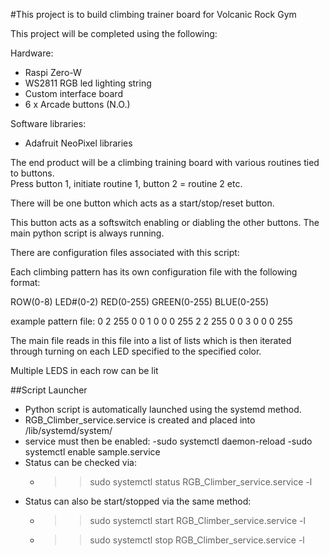 #This project is to build climbing trainer board for Volcanic Rock Gym

This project will be completed using the following:

Hardware: 
- Raspi Zero-W
- WS2811 RGB led lighting string
- Custom interface board
- 6 x Arcade buttons (N.O.)

Software libraries:
- Adafruit NeoPixel libraries

The end product will be a climbing training board with various routines
tied to buttons.  
Press button 1, initiate routine 1, button 2 = routine 2 etc.

There will be one button which acts as a start/stop/reset button.  

This button acts as a softswitch enabling or diabling the other buttons.  The main python script is always running. 

There are configuration files associated with this script:

Each climbing pattern has its own configuration file with the following format:

ROW(0-8) LED#(0-2) RED(0-255) GREEN(0-255) BLUE(0-255)

example pattern file:
0 2 255 0 0
1 0 0 0 255
2 2 255 0 0
3 0 0 0 255

The main file reads in this file into a list of lists 
which is then iterated through turning on each LED specified to the specified color.

Multiple LEDS in each row can be lit

##Script Launcher
- Python script is automatically launched using the systemd method.
- RGB_Climber_service.service is created and placed into /lib/systemd/system/
- service must then be enabled:
  -sudo systemctl daemon-reload
  -sudo systemctl enable sample.service
- Status can be checked via: 
  - >> sudo systemctl status RGB_Climber_service.service -l
- Status can also be start/stopped via the same method:
  - >> sudo systemctl start RGB_Climber_service.service -l
  - >> sudo systemctl stop RGB_Climber_service.service -l
